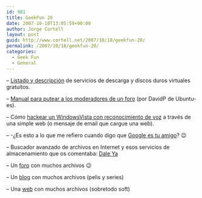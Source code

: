 ```yaml
---
id: 981
title: GeekFun 20
date: 2007-10-18T13:05:59+00:00
author: Jorge Cortell
layout: post
guid: http://www.cortell.net/2007/10/18/geekfun-20/
permalink: /2007/10/18/geekfun-20/
categories:
  - Geek Fun
  - General
---
```

– <a title="Post en Agujero.com" target="_blank" href="http://www.agujero.com/modules.php?name=News&file=article&sid=881">Listado y descripción</a> de servicios de descarga y discos duros virtuales gratuí­tos.

– <a title="Manual" target="_blank" href="http://www.albianlinux.com/davidp/?q=node/93">Manual para putear a los moderadores de un foro</a> (por DavidP de Ubuntu-es).

– Cómo <a title="ZDnet" target="_blank" href="http://blogs.zdnet.com/Ou/?p=418">hackear un WindowsVista con reconocimiento de voz</a> a través de una simple web (o mensaje de email que cargue una web).

– -¿Es esto a lo que me refiero cuando digo que <a title="Google Master Plan" target="_blank" href="http://masterplanthemovie.com/">Google es tu amigo</a>? 😉

– Buscador avanzado de archivos en Internet y esos servicios de almacenamiento que os comentaba: <a title="DaleYa" target="_blank" href="http://www.daleya.com/">Dale Ya</a>

– Un [foro](http://ba-k.com/foros/ "Ba-k") con muchos archivos 😉

– Un <a title="Download Fanatico" target="_blank" href="http://download-fanatico.blogspot.com/">blog</a> con muchos archivos (pelis y series)

– Una <a title="Darkreloaded" target="_blank" href="http://www.darkreloaded.com/home.php">web</a> con muchos archivos (sobretodo soft)